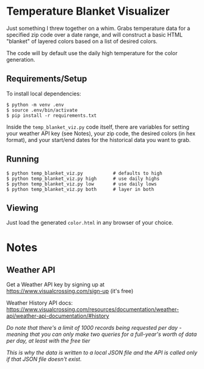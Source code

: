 # Temperature Blanket Visualizer

Just something I threw together on a whim. Grabs temperature data for a specified zip code over a date range, and will construct a basic HTML 
"blanket" of layered colors based on a list of desired colors.

The code will by default use the daily high temperature for the color generation.

## Requirements/Setup

To install local dependencies:
```
$ python -m venv .env
$ source .env/bin/activate
$ pip install -r requirements.txt
```

Inside the `temp_blanket_viz.py` code itself, there are variables for setting your weather API key (see Notes), your zip code, the desired colors (in hex format), and your start/end dates for the historical data you want to grab.

## Running

```
$ python temp_blanket_viz.py           # defaults to high
$ python temp_blanket_viz.py high      # use daily highs
$ python temp_blanket_viz.py low       # use daily lows
$ python temp_blanket_viz.py both      # layer in both
```

## Viewing

Just load the generated `color.html` in any browser of your choice.


# Notes

## Weather API

Get a Weather API key by signing up at https://www.visualcrossing.com/sign-up (it's free)

Weather History API docs: https://www.visualcrossing.com/resources/documentation/weather-api/weather-api-documentation/#history

*Do note that there's a limit of 1000 records being requested per day - meaning that you can only make two queries for a full-year's worth of data per day, at least with the free tier*

*This is why the data is written to a local JSON file and the API is called only if that JSON file doesn't exist.*